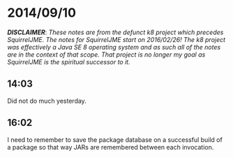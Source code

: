 # 2014/09/10

***DISCLAIMER***: _These notes are from the defunct k8 project which_
_precedes SquirrelJME. The notes for SquirrelJME start on 2016/02/26!_
_The k8 project was effectively a Java SE 8 operating system and as such_
_all of the notes are in the context of that scope. That project is no_
_longer my goal as SquirrelJME is the spiritual successor to it._

## 14:03

Did not do much yesterday.

## 16:02

I need to remember to save the package database on a successful build of a
package so that way JARs are remembered between each invocation.

